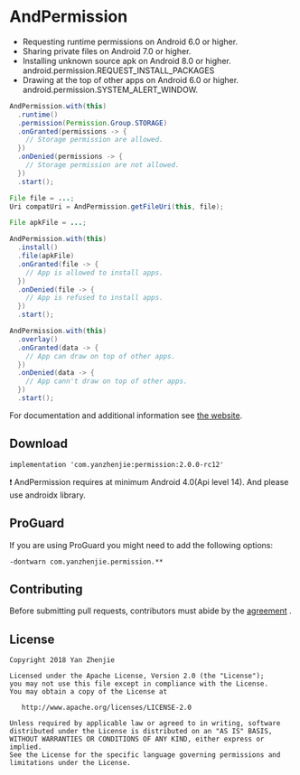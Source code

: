 ﻿# AndPermission
* Requesting runtime permissions on Android 6.0 or higher.
* Sharing private files on Android 7.0 or higher.
* Installing unknown source apk on Android 8.0 or higher.  
  android.permission.REQUEST_INSTALL_PACKAGES
* Drawing at the top of other apps on Android 6.0 or higher.  
  android.permission.SYSTEM_ALERT_WINDOW.

```java
AndPermission.with(this)
  .runtime()
  .permission(Permission.Group.STORAGE)
  .onGranted(permissions -> {
    // Storage permission are allowed.
  })
  .onDenied(permissions -> {
    // Storage permission are not allowed.
  })
  .start();
```

```java
File file = ...;
Uri compatUri = AndPermission.getFileUri(this, file);
```

```java
File apkFile = ...;

AndPermission.with(this)
  .install()
  .file(apkFile)
  .onGranted(file -> {
    // App is allowed to install apps.
  })
  .onDenied(file -> {
    // App is refused to install apps.
  })
  .start();
```

```java
AndPermission.with(this)
  .overlay()
  .onGranted(data -> {
    // App can draw on top of other apps.
  })
  .onDenied(data -> {
    // App cann't draw on top of other apps.
  })
  .start();
```

For documentation and additional information see [the website](http://yanzhenjie.github.io/AndPermission).

## Download
```
implementation 'com.yanzhenjie:permission:2.0.0-rc12'
```
:heavy_exclamation_mark: AndPermission requires at minimum Android 4.0(Api level 14). And please use androidx library.

## ProGuard
If you are using ProGuard you might need to add the following options:
```
-dontwarn com.yanzhenjie.permission.**
```

## Contributing
Before submitting pull requests, contributors must abide by the [agreement](CONTRIBUTING.md) .

## License
```text
Copyright 2018 Yan Zhenjie

Licensed under the Apache License, Version 2.0 (the "License");
you may not use this file except in compliance with the License.
You may obtain a copy of the License at

   http://www.apache.org/licenses/LICENSE-2.0

Unless required by applicable law or agreed to in writing, software
distributed under the License is distributed on an "AS IS" BASIS,
WITHOUT WARRANTIES OR CONDITIONS OF ANY KIND, either express or implied.
See the License for the specific language governing permissions and
limitations under the License.
```
